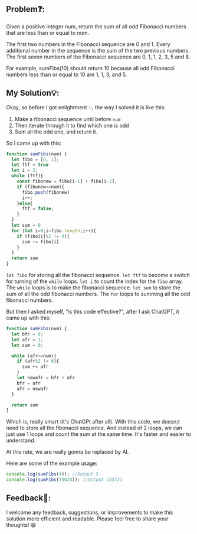 ## Problem❓:

Given a positive integer num, return the sum of all odd Fibonacci numbers that are less than or equal to num.

The first two numbers in the Fibonacci sequence are 0 and 1. Every additional number in the sequence is the sum of the two previous numbers. The first seven numbers of the Fibonacci sequence are 0, 1, 1, 2, 3, 5 and 8.

For example, sumFibs(10) should return 10 because all odd Fibonacci numbers less than or equal to 10 are 1, 1, 3, and 5.



## My Solution💡:

Okay, so before I got enlightment 💡, the way I solved it is like this:
1. Make a fibonacci sequence until before `num`
2. Then iterate through it to find which one is odd
3. Sum all the odd one, and return it.

So I came up with this:
```javascript
function sumFibs(num) {
  let fibo = [0, 1];
  let ftf = true
  let i = 2;
  while (ftf){
    const fibonew = fibo[i-1] + fibo[i-2];
    if (fibonew<=num){
      fibo.push(fibonew)
      i++;
    }else{
      ftf = false;
    }
  }
  let sum = 0
  for (let i=0;i<fibo.length;i++){
    if (fibo[i]%2 != 0){
      sum += fibo[i]
    }
  }
  return sum
}
```
`let fibo` for storing all the fibonacci sequence. `let ftf` to become a switch for turning of the `while` loops. `let i` to count the index for the `fibo` array.
The `while` loops is to make the fibonacci sequence. `let sum` to store the sum of all the odd fibonacci numbers. The `for` loops to summing all the odd fibonacci numbers.

But then I asked myself, "is this code effective?", after I ask ChatGPT, it came up with this:
```javascript
function sumFibs(num) {
  let bfr = 0;
  let afr = 1;
  let sum = 0;

  while (afr<=num){
    if (afr%2 != 0){
      sum += afr
    }
    let newafr = bfr + afr
    bfr = afr
    afr = newafr
  }

  return sum
}
```
Which is, really smart (it's ChatGPt after all). With this code, we doesn;t need to store all the fibonacci sequence. 
And instead of 2 loops, we can just use 1 loops and count the sum at the same time. It's faster and easier to understand.

At this rate, we are really gonna be replaced by AI.

Here are some of the example usage:

```javascript
console.log(sumFibs(4)); //Output 5
console.log(sumFibs(75025)); //Output 135721
```


## Feedback💬:

I welcome any feedback, suggestions, or improvements to make this solution more efficient and readable. Please feel free to share your thoughts! :smile:
